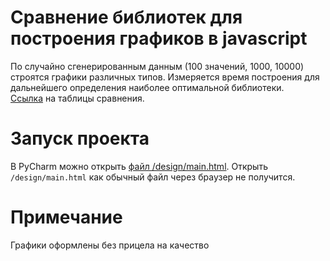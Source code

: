 # Сравнение библиотек для построения графиков в javascript
По случайно сгенерированным данным (100 значений, 1000, 10000) строятся графики различных типов. Измеряется время построения
для дальнейшего определения наиболее оптимальной библиотеки.<br>
[Ссылка](https://docs.google.com/spreadsheets/d/1AGRRAxg_FSaW0N-SwlE21lN2aLQ61Hln8vmEJI-CYXU/edit?usp=sharing) на таблицы сравнения.
# Запуск проекта
В PyCharm можно открыть [файл /design/main.html](https://github.com/petiayko/js_lib_cmp/blob/master/design/main.html).
Открыть `/design/main.html` как обычный файл через браузер не получится. 
# Примечание
Графики оформлены без прицела на качество